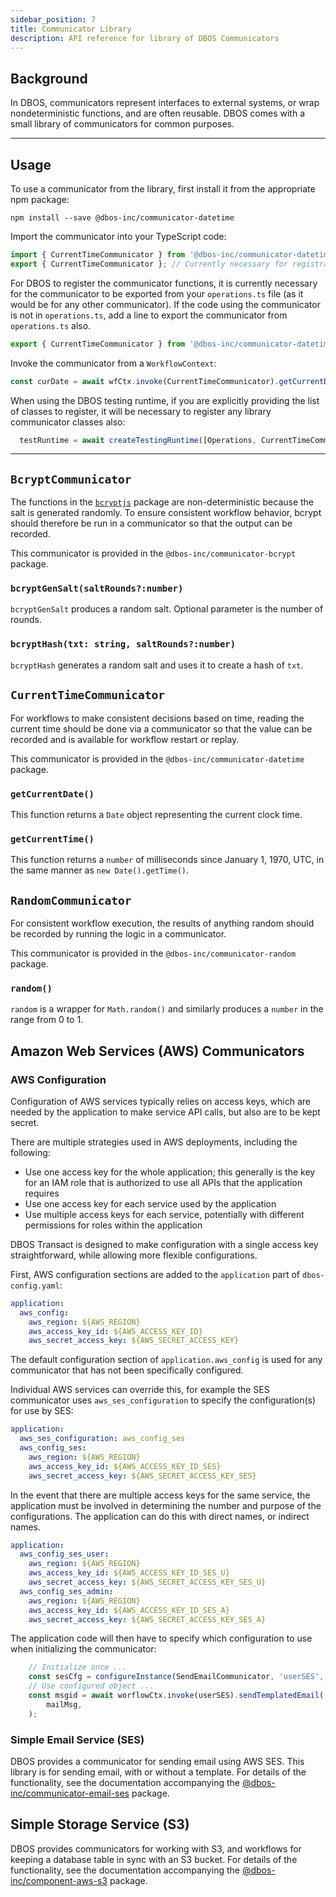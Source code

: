 ```yaml
---
sidebar_position: 7
title: Communicator Library
description: API reference for library of DBOS Communicators
---
```


## Background

In DBOS, communicators represent interfaces to external systems, or wrap nondeterministic functions, and are often reusable.
DBOS comes with a small library of communicators for common purposes.

---

## Usage

To use a communicator from the library, first install it from the appropriate npm package:
```
npm install --save @dbos-inc/communicator-datetime
```

Import the communicator into your TypeScript code:
```typescript
import { CurrentTimeCommunicator } from '@dbos-inc/communicator-datetime';
export { CurrentTimeCommunicator }; // Currently necessary for registration to see the class
```

For DBOS to register the communicator functions, it is currently necessary for the communicator to be exported from your `operations.ts` file (as it would be for any other communicator).
If the code using the communicator is not in `operations.ts`, add a line to export the communicator from `operations.ts` also.
```typescript
export { CurrentTimeCommunicator } from '@dbos-inc/communicator-datetime';
```

Invoke the communicator from a `WorkflowContext`:
```typescript
const curDate = await wfCtx.invoke(CurrentTimeCommunicator).getCurrentDate();
```

When using the DBOS testing runtime, if you are explicitly providing the list of classes to register, it will be necessary to register any library communicator classes also:
```typescript
  testRuntime = await createTestingRuntime([Operations, CurrentTimeCommunicator], "dbos-config.yaml");
```

---

## `BcryptCommunicator`
The functions in the [`bcryptjs`](https://www.npmjs.com/package/bcryptjs) package are non-deterministic because the salt is generated randomly.  To ensure consistent workflow behavior, bcrypt should therefore be run in a communicator so that the output can be recorded.

This communicator is provided in the `@dbos-inc/communicator-bcrypt` package.

### `bcryptGenSalt(saltRounds?:number)`
`bcryptGenSalt` produces a random salt.  Optional parameter is the number of rounds.

### `bcryptHash(txt: string, saltRounds?:number)`
`bcryptHash` generates a random salt and uses it to create a hash of `txt`.

## `CurrentTimeCommunicator`
For workflows to make consistent decisions based on time, reading the current time should be done via a communicator so that the value can be recorded and is available for workflow restart or replay.

This communicator is provided in the `@dbos-inc/communicator-datetime` package.

### `getCurrentDate()`

This function returns a `Date` object representing the current clock time.

### `getCurrentTime()`
This function returns a `number` of milliseconds since January 1, 1970, UTC, in the same manner as `new Date().getTime()`.

## `RandomCommunicator`
For consistent workflow execution, the results of anything random should be recorded by running the logic in a communicator.

This communicator is provided in the `@dbos-inc/communicator-random` package.

### `random()`
`random` is a wrapper for `Math.random()` and similarly produces a `number` in the range from 0 to 1.

## Amazon Web Services (AWS) Communicators

### AWS Configuration
Configuration of AWS services typically relies on access keys, which are needed by the application to make service API calls, but also are to be kept secret.

There are multiple strategies used in AWS deployments, including the following:
- Use one access key for the whole application; this generally is the key for an IAM role that is authorized to use all APIs that the application requires
- Use one access key for each service used by the application
- Use multiple access keys for each service, potentially with different permissions for roles within the application

DBOS Transact is designed to make configuration with a single access key straightforward, while allowing more flexible configurations.

First, AWS configuration sections are added to the `application` part of `dbos-config.yaml`:
```yaml
application:
  aws_config:
    aws_region: ${AWS_REGION}
    aws_access_key_id: ${AWS_ACCESS_KEY_ID}
    aws_secret_access_key: ${AWS_SECRET_ACCESS_KEY}
```

The default configuration section of `application.aws_config` is used for any communicator that has not been specifically configured.

Individual AWS services can override this, for example the SES communicator uses `aws_ses_configuration` to specify the configuration(s) for use by SES:
```yaml
application:
  aws_ses_configuration: aws_config_ses
  aws_config_ses:
    aws_region: ${AWS_REGION}
    aws_access_key_id: ${AWS_ACCESS_KEY_ID_SES}
    aws_secret_access_key: ${AWS_SECRET_ACCESS_KEY_SES}
```

In the event that there are multiple access keys for the same service, the application must be involved in determining the number and purpose of the configurations.  The application can do this with direct names, or indirect names.
```yaml
application:
  aws_config_ses_user:
    aws_region: ${AWS_REGION}
    aws_access_key_id: ${AWS_ACCESS_KEY_ID_SES_U}
    aws_secret_access_key: ${AWS_SECRET_ACCESS_KEY_SES_U}
  aws_config_ses_admin:
    aws_region: ${AWS_REGION}
    aws_access_key_id: ${AWS_ACCESS_KEY_ID_SES_A}
    aws_secret_access_key: ${AWS_SECRET_ACCESS_KEY_SES_A}
```

The application code will then have to specify which configuration to use when initializing the communicator:
```typescript
    // Initialize once ...
    const sesCfg = configureInstance(SendEmailCommunicator, 'userSES', {awscfgname: 'aws_config_ses_user'});
    // Use configured object ...
    const msgid = await worflowCtx.invoke(userSES).sendTemplatedEmail(
        mailMsg,
    );
```

### Simple Email Service (SES)

DBOS provides a communicator for sending email using AWS SES.  This library is for sending email, with or without a template.  For details of the functionality, see the documentation accompanying the [@dbos-inc/communicator-email-ses](https://github.com/dbos-inc/dbos-transact/tree/main/packages/communicator-email-ses) package.

## Simple Storage Service (S3)

DBOS provides communicators for working with S3, and workflows for keeping a database table in sync with an S3 bucket.  For details of the functionality, see the documentation accompanying the [@dbos-inc/component-aws-s3](https://github.com/dbos-inc/dbos-transact/tree/main/packages/component-aws-s3) package.


